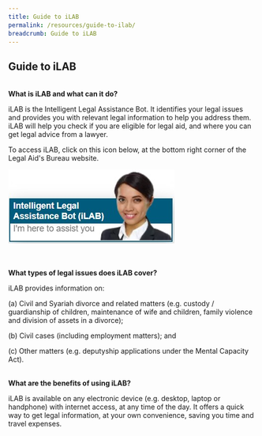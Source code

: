 ```yaml
---
title: Guide to iLAB
permalink: /resources/guide-to-ilab/
breadcrumb: Guide to iLAB
---
```

## **Guide to iLAB**

<br>**What is iLAB and what can it do?**<br>

iLAB is the Intelligent Legal Assistance Bot. It identifies your legal issues and provides you with relevant legal information to help you address them. iLAB will help you check if you are eligible for legal aid, and where you can get legal advice from a lawyer.

To access iLAB, click on this icon below, at the bottom right corner of the Legal Aid's Bureau website.

<div class="image"><img src="/images/ilabpic.jpg" alt="iLAB" title="iLAB"></div><br>



<br>**What types of legal issues does iLAB cover?**<br>

iLAB provides information on:

(a)	Civil and Syariah divorce and related matters (e.g. custody / guardianship of children, maintenance of wife and children, family violence and division of assets in a divorce);

(b)	Civil cases (including employment matters); and

(c)	Other matters (e.g. deputyship applications under the Mental Capacity Act).


<br>**What are the benefits of using iLAB?**<br>

iLAB is available on any electronic device (e.g. desktop, laptop or handphone) with internet access, at any time of the day. It offers a quick way to get legal information,  at your own convenience, saving you time and travel expenses.